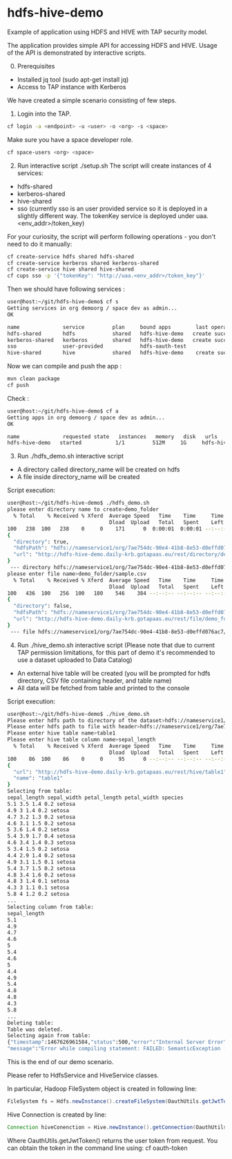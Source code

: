 # hdfs-hive-demo
Example of application using HDFS and HIVE with TAP security model.

The application provides simple API for accessing HDFS and HIVE.
Usage of the API is demonstrated by interactive scripts.

0. Prerequisites
  - Installed jq tool (sudo apt-get install jq)
  - Access to TAP instance with Kerberos 

We have created a simple scenario consisting of few steps.

1. Login into the TAP. 
```bash
cf login -a <endpoint> -u <user> -o <org> -s <space>
```
Make sure you have a space developer role.
```bash
cf space-users <org> <space>
```
2. Run interactive script ./setup.sh 
The script will create instances of 4 services: 
  - hdfs-shared
  - kerberos-shared
  - hive-shared
  - sso (currently sso is an user provided service so it is deployed in a slightly different way. The tokenKey service is deployed under uaa.<env_addr>/token_key)

For your curiosity, the script will perform following operations - you don't need to do it manually:
```bash
cf create-service hdfs shared hdfs-shared
cf create-service kerberos shared kerberos-shared
cf create-service hive shared hive-shared
cf cups sso -p '{"tokenKey": "http://uaa.<env_addr>/token_key"}'
```
Then we should have following services : 
```bash
user@host:~/git/hdfs-hive-demo$ cf s
Getting services in org demoorg / space dev as admin...
OK

name              service         plan     bound apps        last operation   
hdfs-shared       hdfs            shared   hdfs-hive-demo   create succeeded   
kerberos-shared   kerberos        shared   hdfs-hive-demo   create succeeded   
sso               user-provided            hdfs-oauth-test      
hive-shared       hive            shared   hdfs-hive-demo    create succeeded
```

Now we can compile and push the app : 
```bash
mvn clean package
cf push
```
Check : 
```bash
user@host:~/git/hdfs-hive-demo$ cf a
Getting apps in org demoorg / space dev as admin...
OK

name              requested state   instances   memory   disk   urls   
hdfs-hive-demo   started           1/1         512M     1G     hdfs-hive-demo.daily-krb.gotapaas.eu   
```

3. Run ./hdfs_demo.sh interactive script
  - A directory called directory_name will be created on hdfs 
  - A file inside directory_name will be created
  
Script execution:
```bash
user@host:~/git/hdfs-hive-demo$ ./hdfs_demo.sh
please enter directory name to create>demo_folder
  % Total    % Received % Xferd  Average Speed   Time    Time     Time  Current
                                 Dload  Upload   Total   Spent    Left  Speed
100   238  100   238    0     0    171      0  0:00:01  0:00:01 --:--:--   171
{
  "directory": true,
  "hdfsPath": "hdfs://nameservice1/org/7ae754dc-90e4-41b8-8e53-d0effd076ac7/brokers/userspace/4da271bb-34af-4638-83ba-31f93607305f/demo_folder",
  "url": "http://hdfs-hive-demo.daily-krb.gotapaas.eu/rest/directory/demo_folder"
}
 --- directory hdfs://nameservice1/org/7ae754dc-90e4-41b8-8e53-d0effd076ac7/brokers/userspace/4da271bb-34af-4638-83ba-31f93607305f/demo_folder created ---
please enter file name>demo_folder/sample.csv
  % Total    % Received % Xferd  Average Speed   Time    Time     Time  Current
                                 Dload  Upload   Total   Spent    Left  Speed
100   436  100   256  100   180    546    384 --:--:-- --:--:-- --:--:--   545
{
  "directory": false,
  "hdfsPath": "hdfs://nameservice1/org/7ae754dc-90e4-41b8-8e53-d0effd076ac7/brokers/userspace/4da271bb-34af-4638-83ba-31f93607305f/demo_folder/sample.csv",
  "url": "http://hdfs-hive-demo.daily-krb.gotapaas.eu/rest/file/demo_folder/sample.csv"
}
 --- file hdfs://nameservice1/org/7ae754dc-90e4-41b8-8e53-d0effd076ac7/brokers/userspace/4da271bb-34af-4638-83ba-31f93607305f/demo_folder/sample.csv created ---
```

4. Run ./hive_demo.sh interactive script
 (Please note that due to current TAP permission limitations, for this part of demo it's recommended to use a dataset uploaded to Data Catalog) 
  - An external hive table will be created (you will be prompted for hdfs directory, CSV file containing header, and table name)
  - All data will be fetched from table and printed to the console
  
Script execution:

```bash
user@host:~/git/hdfs-hive-demo$ ./hive_demo.sh
Please enter hdfs path to directory of the dataset>hdfs://nameservice1/org/7ae754dc-90e4-41b8-8e53-d0effd076ac7/brokers/userspace/f980d107-b2cc-4022-8f02-c7f4a8f9f0bf/f6901116-968a-4e78-b8e8-7d116424cc5c/
Please enter hdfs path to file with header>hdfs://nameservice1/org/7ae754dc-90e4-41b8-8e53-d0effd076ac7/brokers/userspace/f980d107-b2cc-4022-8f02-c7f4a8f9f0bf/f6901116-968a-4e78-b8e8-7d116424cc5c/000000_1
Please enter hive table name>table1
Please enter hive table column name>sepal_length
  % Total    % Received % Xferd  Average Speed   Time    Time     Time  Current
                                 Dload  Upload   Total   Spent    Left  Speed
100    86  100    86    0     0     95      0 --:--:-- --:--:-- --:--:--    95
{
  "url": "http://hdfs-hive-demo.daily-krb.gotapaas.eu/rest/hive/table1",
  "name": "table1"
}
Selecting from table:
sepal_length sepal_width petal_length petal_width species
5.1 3.5 1.4 0.2 setosa
4.9 3 1.4 0.2 setosa
4.7 3.2 1.3 0.2 setosa
4.6 3.1 1.5 0.2 setosa
5 3.6 1.4 0.2 setosa
5.4 3.9 1.7 0.4 setosa
4.6 3.4 1.4 0.3 setosa
5 3.4 1.5 0.2 setosa
4.4 2.9 1.4 0.2 setosa
4.9 3.1 1.5 0.1 setosa
5.4 3.7 1.5 0.2 setosa
4.8 3.4 1.6 0.2 setosa
4.8 3 1.4 0.1 setosa
4.3 3 1.1 0.1 setosa
5.8 4 1.2 0.2 setosa
...
Selecting column from table:
sepal_length
5.1 
4.9 
4.7 
4.6 
5
5.4 
4.6 
5
4.4 
4.9 
5.4 
4.8 
4.8 
4.3 
5.8 
...
Deleting table:
Table was deleted.
Selecting again from table:
{"timestamp":1467626961584,"status":500,"error":"Internal Server Error","exception":"java.sql.SQLException",
"message":"Error while compiling statement: FAILED: SemanticException [Error 10001]: Line 1:14 Table not found 'table1'","path":"/rest/hive/table1"}
```

This is the end of our demo scenario.


Please refer to HdfsService and HiveService classes.

In particular, Hadoop FileSystem object is created in following line:

 ```java
FileSystem fs = Hdfs.newInstance().createFileSystem(OauthUtils.getJwtToken());

```

Hive Connection is created by line:
```java
Connection hiveConenction = Hive.newInstance().getConnection(OauthUtils.getJwtToken())
```

Where OauthUtils.getJwtToken() returns the user token from request. 
You can obtain the token in the command line using: cf oauth-token 


